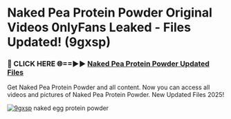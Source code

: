 # Naked Pea Protein Powder Original Videos 0nlyFans Leaked - Files Updated! (9gxsp)

<h3>🔴 CLICK HERE 🌐==►► <a href="https://tinyurl.com/yckcrads" rel="nofollow">Naked Pea Protein Powder Updated Files</a></h3>

Get Naked Pea Protein Powder and all content. Now you can access all videos and pictures of Naked Pea Protein Powder. New Updated Files 2025!

[![9gxsp](https://i.imgur.com/hpKpOFt.gif)](https://tinyurl.com/yckcrads)
naked egg protein powder